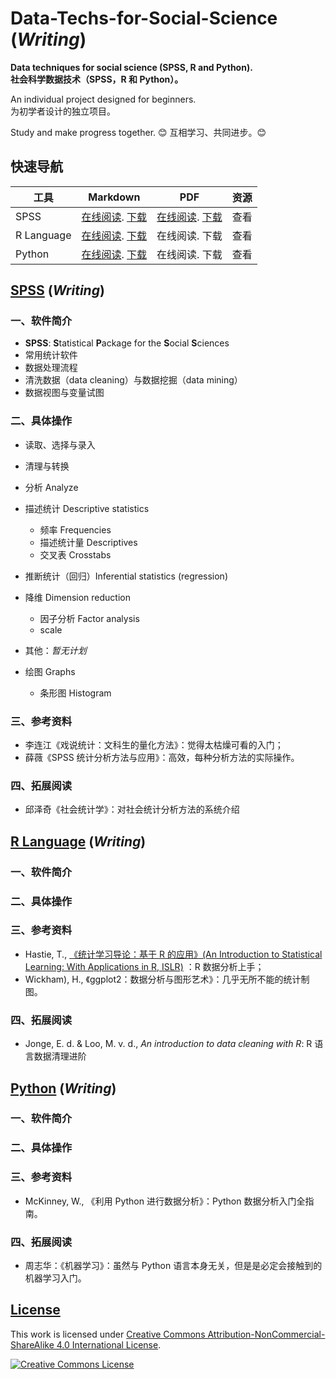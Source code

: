 # Data-Techs-for-Social-Science (_Writing_)

**Data techniques for social science (SPSS, R and Python).**  
**社会科学数据技术（SPSS，R 和 Python）。**

An individual project designed for beginners.  
为初学者设计的独立项目。

Study and make progress together. 😊
互相学习、共同进步。😊

## 快速导航

| 工具       | Markdown                                                                                                                                                                                    | PDF                                                                                                                                                                                 | 资源 |
| ---------- | ------------------------------------------------------------------------------------------------------------------------------------------------------------------------------------------- | ----------------------------------------------------------------------------------------------------------------------------------------------------------------------------------- | ---- |
| SPSS       | [在线阅读](https://github.com/reycn/Data-Techs-for-Social-Science/blob/master/markdown/SPSS.md). [下载](https://github.com/reycn/Data-Techs-for-Social-Science/raw/master/markdown/SPSS.md) | [在线阅读](https://github.com/reycn/Data-Techs-for-Social-Science/blob/master/pdf/SPSS.pdf). [下载](https://github.com/reycn/Data-Techs-for-Social-Science/raw/master/pdf/SPSS.pdf) | 查看 |
| R Language | [在线阅读](https://github.com/reycn/Data-Techs-for-Social-Science/blob/master/R.md). [下载](https://github.com/reycn/Data-Techs-for-Social-Science/raw/master/markdown/R.md)                | 在线阅读. 下载                                                                                                                                                                      | 查看 |
| Python     | [在线阅读](https://github.com/reycn/Data-Techs-for-Social-Science/blob/master/Python.md). [下载](https://github.com/reycn/Data-Techs-for-Social-Science/raw/master/markdown/Python.md)      | 在线阅读. 下载                                                                                                                                                                      | 查看 |

## [SPSS](https://github.com/reycn/Data-Techs-for-Social-Science/blob/master/markdown/SPSS.md) (_Writing_)

### 一、软件简介

- **SPSS**: **S**tatistical **P**ackage for the **S**ocial **S**ciences
- 常用统计软件
- 数据处理流程
- 清洗数据（data cleaning）与数据挖掘（data mining）
- 数据视图与变量试图

### 二、具体操作

- 读取、选择与录入

- 清理与转换

- 分析 Analyze

- 描述统计 Descriptive statistics
  - 频率 Frequencies
  - 描述统计量 Descriptives
  - 交叉表 Crosstabs
- 推断统计（回归）Inferential statistics (regression)
- 降维 Dimension reduction
  - 因子分析 Factor analysis
  - scale
- 其他：_暂无计划_

- 绘图 Graphs

  - 条形图 Histogram

### 三、参考资料

- 李连江《戏说统计：文科生的量化方法》：觉得太枯燥可看的入门；
- 薛薇《SPSS 统计分析方法与应用》：高效，每种分析方法的实际操作。

### 四、拓展阅读

- 邱泽奇《社会统计学》：对社会统计分析方法的系统介绍

## [R Language](https://github.com/reycn/Data-Techs-for-Social-Science/blob/master/markdown/R.md) (_Writing_)

### 一、软件简介

### 二、具体操作

### 三、参考资料

- Hastie, T., [《统计学习导论：基于 R 的应用》(An Introduction to Statistical Learning: With Applications in R, ISLR)](http://faculty.marshall.usc.edu/gareth-james/ISL/) ：R 数据分析上手；
- Wickham), H., 《ggplot2：数据分析与图形艺术》：几乎无所不能的统计制图。

### 四、拓展阅读

- Jonge, E. d. & Loo, M. v. d., _An introduction to data cleaning with R_: R 语言数据清理进阶

## [Python](https://github.com/reycn/Data-Techs-for-Social-Science/blob/master/markdown/Python.md) (_Writing_)

### 一、软件简介

### 二、具体操作

### 三、参考资料

- McKinney, W., 《利用 Python 进行数据分析》：Python 数据分析入门全指南。

### 四、拓展阅读

- 周志华：《机器学习》：虽然与 Python 语言本身无关，但是是必定会接触到的机器学习入门。

## [License](https://github.com/reycn/Data-Techs-for-Social-Science/blob/master/LICENSE)

This work is licensed under <a rel="license" href="http://creativecommons.org/licenses/by-nc-sa/4.0/">Creative Commons Attribution-NonCommercial-ShareAlike 4.0 International License</a>.

<a rel="license" href="http://creativecommons.org/licenses/by-nc-sa/4.0/"><img alt="Creative Commons License" style="border-width:0" src="https://i.creativecommons.org/l/by-nc-sa/4.0/88x31.png" /></a>
